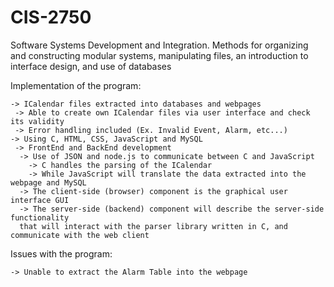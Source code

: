 # CIS-2750
Software Systems Development and Integration. Methods for organizing and constructing modular systems, manipulating files, an introduction to interface design, and use of databases

Implementation of the program:

    -> ICalendar files extracted into databases and webpages
     -> Able to create own ICalendar files via user interface and check its validity
     -> Error handling included (Ex. Invalid Event, Alarm, etc...)   
    -> Using C, HTML, CSS, JavaScript and MySQL
     -> FrontEnd and BackEnd development
      -> Use of JSON and node.js to communicate between C and JavaScript
        -> C handles the parsing of the ICalendar
        -> While JavaScript will translate the data extracted into the webpage and MySQL
      -> The client-side (browser) component is the graphical user interface GUI
      -> The server-side (backend) component will describe the server-side functionality 
      that will interact with the parser library written in C, and communicate with the web client
      
Issues with the program:

    -> Unable to extract the Alarm Table into the webpage
  
 
   
